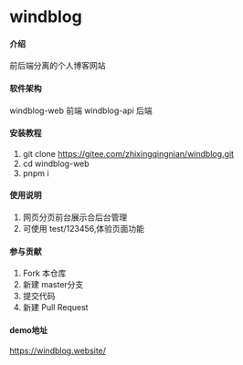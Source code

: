 # windblog

#### 介绍
前后端分离的个人博客网站

#### 软件架构
windblog-web 前端
windblog-api 后端

#### 安装教程
1. git clone https://gitee.com/zhixingqingnian/windblog.git
2. cd windblog-web
3. pnpm i

#### 使用说明
1. 网页分页前台展示合后台管理
2. 可使用 test/123456,体验页面功能

#### 参与贡献

1.  Fork 本仓库
2.  新建 master分支
3.  提交代码
4.  新建 Pull Request


#### demo地址
https://windblog.website/
